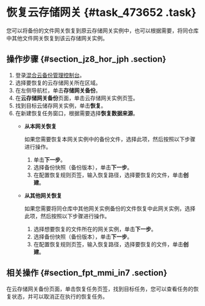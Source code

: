 # 恢复云存储网关 {#task_473652 .task}

您可以将备份的文件网关恢复到原云存储网关实例中，也可以根据需要，将同仓库中其他文件网关恢复到该云存储网关实例。

## 操作步骤 {#section_jz8_hor_jph .section}

1.  登录[混合云备份管理控制台](https://hbr.console.aliyun.com)。
2.  选择要恢复的云存储网关所在区域。
3.  在左侧导航栏，单击**存储网关备份**。
4.  在**云存储网关备份**页面，单击云存储网关实例页签。
5.  找到目标云储存网关实例，单击**恢复**。
6.  在新建恢复任务窗口，根据需要选择**恢复数据来源**。
    -   **从本网关恢复** 

        如果您需要恢复本网关实例中的备份文件，选择此项，然后按照以下步骤进行操作。

        1.  单击**下一步**。
        2.  选择备份快照（备份版本），单击**下一步**。
        3.  在配置恢复规则页签，输入恢复路径，选择要恢复的文件，单击**创建**。
    -   **从其他网关恢复** 

        如果您需要将同仓库中其他网关实例备份的文件恢复中此网关实例，选择此项，然后按照以下步骤进行操作。

        1.  选择想要恢复的文件所在的网关实例，单击**下一步**。
        2.  选择备份快照（备份版本），单击**下一步**。
        3.  在配置恢复规则页签，输入恢复路径，选择要恢复的文件，单击**创建**。

## 相关操作 {#section_fpt_mmi_in7 .section}

在云存储网关备份页面，单击恢复任务页签，找到目标任务，您可以查看任务的恢复状态，并可以取消正在执行的恢复任务。

